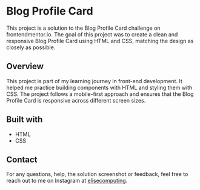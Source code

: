 # Blog Profile Card

This project is a solution to the Blog Profile Card challenge on frontendmentor.io. The goal of this project was to create a clean and responsive Blog Profile Card using HTML and CSS, matching the design as closely as possible.

## Overview

This project is part of my learning journey in front-end development. It helped me practice building components with HTML and styling them with CSS. The project follows a mobile-first approach and ensures that the Blog Profile Card is responsive across different screen sizes.

## Built with

- HTML
- CSS

## Contact

For any questions, help, the solution screenshot or feedback, feel free to reach out to me on Instagram at [elisecomputing](https://www.instagram.com/elisecomputing/).
